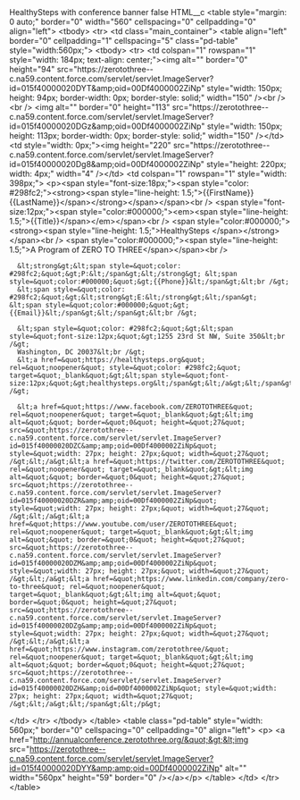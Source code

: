 <?xml version="1.0" encoding="UTF-8"?>
<CustomMetadata xmlns="http://soap.sforce.com/2006/04/metadata" xmlns:xsi="http://www.w3.org/2001/XMLSchema-instance" xmlns:xsd="http://www.w3.org/2001/XMLSchema">
    <label>HealthySteps with conference banner</label>
    <protected>false</protected>
    <values>
        <field>HTML__c</field>
        <value xsi:type="xsd:string">&lt;table style=&quot;margin: 0 auto;&quot; border=&quot;0&quot; width=&quot;560&quot; cellspacing=&quot;0&quot; cellpadding=&quot;0&quot; align=&quot;left&quot;&gt;
&lt;tbody&gt;
&lt;tr&gt;
&lt;td class=&quot;main_container&quot;&gt;
&lt;table align=&quot;left&quot; border=&quot;0&quot; cellpadding=&quot;1&quot; cellspacing=&quot;5&quot; class=&quot;pd-table&quot; style=&quot;width:560px;&quot;&gt;
  &lt;tbody&gt;
    &lt;tr&gt;
      &lt;td colspan=&quot;1&quot; rowspan=&quot;1&quot; style=&quot;width: 184px; text-align: center;&quot;&gt;&lt;img alt=&quot;&quot; border=&quot;0&quot; height=&quot;94&quot; src=&quot;https://zerotothree--c.na59.content.force.com/servlet/servlet.ImageServer?id=015f40000020DYT&amp;amp;oid=00Df4000002ZiNp&quot; style=&quot;width: 150px; height: 94px; border-width: 0px; border-style: solid;&quot; width=&quot;150&quot; /&gt;&lt;br /&gt;
      &lt;br /&gt;
      &lt;img alt=&quot;&quot; border=&quot;0&quot; height=&quot;113&quot; src=&quot;https://zerotothree--c.na59.content.force.com/servlet/servlet.ImageServer?id=015f40000020DGz&amp;amp;oid=00Df4000002ZiNp&quot; style=&quot;width: 150px; height: 113px; border-width: 0px; border-style: solid;&quot; width=&quot;150&quot; /&gt;&lt;/td&gt;
      &lt;td style=&quot;width: 0px;&quot;&gt;&lt;img height=&quot;220&quot; src=&quot;https://zerotothree--c.na59.content.force.com/servlet/servlet.ImageServer?id=015f40000020Dg8&amp;amp;oid=00Df4000002ZiNp&quot; style=&quot;height: 220px; width: 4px;&quot; width=&quot;4&quot; /&gt;&lt;/td&gt;
      &lt;td colspan=&quot;1&quot; rowspan=&quot;1&quot; style=&quot;width: 398px;&quot;&gt;
      &lt;p&gt;&lt;span style=&quot;font-size:18px;&quot;&gt;&lt;span style=&quot;color: #298fc2;&quot;&gt;&lt;strong&gt;&lt;span style=&quot;line-height: 1.5;&quot;&gt;{{FirstName}} {{LastName}}&lt;/span&gt;&lt;/strong&gt;&lt;/span&gt;&lt;/span&gt;&lt;br /&gt;
      &lt;span style=&quot;font-size:12px;&quot;&gt;&lt;span style=&quot;color:#000000;&quot;&gt;&lt;em&gt;&lt;span style=&quot;line-height: 1.5;&quot;&gt;{{Title}}&lt;/span&gt;&lt;/em&gt;&lt;/span&gt;&lt;br /&gt;
      &lt;span style=&quot;color:#000000;&quot;&gt;&lt;strong&gt;&lt;span style=&quot;line-height: 1.5;&quot;&gt;HealthySteps &lt;/span&gt;&lt;/strong&gt;&lt;/span&gt;&lt;br /&gt;
      &lt;span style=&quot;color:#000000;&quot;&gt;&lt;span style=&quot;line-height: 1.5;&quot;&gt;A Program of ZERO TO THREE&lt;/span&gt;&lt;/span&gt;&lt;br /&gt;
     
      &lt;strong&gt;&lt;span style=&quot;color: #298fc2;&quot;&gt;P:&lt;/span&gt;&lt;/strong&gt; &lt;span style=&quot;color:#000000;&quot;&gt;{{Phone}}&lt;/span&gt;&lt;br /&gt;
      &lt;span style=&quot;color: #298fc2;&quot;&gt;&lt;strong&gt;E:&lt;/strong&gt;&lt;/span&gt; &lt;span style=&quot;color:#000000;&quot;&gt;{{Email}}&lt;/span&gt;&lt;/span&gt;&lt;br /&gt;
      
      &lt;span style=&quot;color: #298fc2;&quot;&gt;&lt;span style=&quot;font-size:12px;&quot;&gt;1255 23rd St NW, Suite 350&lt;br /&gt;
      Washington, DC 20037&lt;br /&gt;
      &lt;a href=&quot;https://healthysteps.org&quot; rel=&quot;noopener&quot; style=&quot;color: #298fc2;&quot; target=&quot;_blank&quot;&gt;&lt;span style=&quot;font-size:12px;&quot;&gt;healthysteps.org&lt;/span&gt;&lt;/a&gt;&lt;/span&gt;&lt;br /&gt;
      
      &lt;a href=&quot;https://www.facebook.com/ZEROTOTHREE&quot; rel=&quot;noopener&quot; target=&quot;_blank&quot;&gt;&lt;img alt=&quot;&quot; border=&quot;0&quot; height=&quot;27&quot; src=&quot;https://zerotothree--c.na59.content.force.com/servlet/servlet.ImageServer?id=015f40000020DZC&amp;amp;oid=00Df4000002ZiNp&quot; style=&quot;width: 27px; height: 27px;&quot; width=&quot;27&quot; /&gt;&lt;/a&gt;&lt;a href=&quot;https://twitter.com/ZEROTOTHREE&quot; rel=&quot;noopener&quot; target=&quot;_blank&quot;&gt;&lt;img alt=&quot;&quot; border=&quot;0&quot; height=&quot;27&quot; src=&quot;https://zerotothree--c.na59.content.force.com/servlet/servlet.ImageServer?id=015f40000020DZR&amp;amp;oid=00Df4000002ZiNp&quot; style=&quot;width: 27px; height: 27px;&quot; width=&quot;27&quot; /&gt;&lt;/a&gt;&lt;a href=&quot;https://www.youtube.com/user/ZEROTOTHREE&quot; rel=&quot;noopener&quot; target=&quot;_blank&quot;&gt;&lt;img alt=&quot;&quot; border=&quot;0&quot; height=&quot;27&quot; src=&quot;https://zerotothree--c.na59.content.force.com/servlet/servlet.ImageServer?id=015f40000020DZM&amp;amp;oid=00Df4000002ZiNp&quot; style=&quot;width: 27px; height: 27px;&quot; width=&quot;27&quot; /&gt;&lt;/a&gt;&lt;a href=&quot;https://www.linkedin.com/company/zero-to-three&quot; rel=&quot;noopener&quot; target=&quot;_blank&quot;&gt;&lt;img alt=&quot;&quot; border=&quot;0&quot; height=&quot;27&quot; src=&quot;https://zerotothree--c.na59.content.force.com/servlet/servlet.ImageServer?id=015f40000020DZg&amp;amp;oid=00Df4000002ZiNp&quot; style=&quot;width: 27px; height: 27px;&quot; width=&quot;27&quot; /&gt;&lt;/a&gt;&lt;a href=&quot;https://www.instagram.com/zerotothree/&quot; rel=&quot;noopener&quot; target=&quot;_blank&quot;&gt;&lt;img alt=&quot;&quot; border=&quot;0&quot; height=&quot;27&quot; src=&quot;https://zerotothree--c.na59.content.force.com/servlet/servlet.ImageServer?id=015f40000020DZH&amp;oid=00Df4000002ZiNp&quot; style=&quot;width: 27px; height: 27px;&quot; width=&quot;27&quot; /&gt;&lt;/a&gt;&lt;/span&gt;&lt;/p&gt;
&lt;/td&gt;
&lt;/tr&gt;
&lt;/tbody&gt;
&lt;/table&gt;
&lt;table class=&quot;pd-table&quot; style=&quot;width: 560px;&quot; border=&quot;0&quot; cellspacing=&quot;0&quot; cellpadding=&quot;0&quot; align=&quot;left&quot;&gt;
&lt;p&gt; &lt;a href=&quot;http://annualconference.zerotothree.org/&quot;&gt;&lt;img src=&quot;https://zerotothree--c.na59.content.force.com/servlet/servlet.ImageServer?id=015f40000020DYY&amp;amp;oid=00Df4000002ZiNp&quot; alt=&quot;&quot; width=&quot;560px&quot; height=&quot;59&quot; border=&quot;0&quot; /&gt;&lt;/a&gt;&lt;/p&gt;
  &lt;/table&gt;
 &lt;/td&gt;
  &lt;/tr&gt;
&lt;/table&gt;</value>
    </values>
</CustomMetadata>
